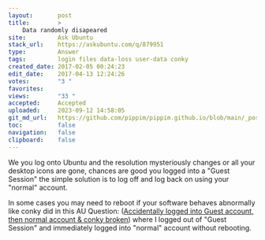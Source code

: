 ```yaml
---
layout:       post
title:        >
    Data randomly disapeared
site:         Ask Ubuntu
stack_url:    https://askubuntu.com/q/879951
type:         Answer
tags:         login files data-loss user-data conky
created_date: 2017-02-05 00:24:23
edit_date:    2017-04-13 12:24:26
votes:        "3 "
favorites:    
views:        "33 "
accepted:     Accepted
uploaded:     2023-09-12 14:58:05
git_md_url:   https://github.com/pippim/pippim.github.io/blob/main/_posts/2017/2017-02-05-Data-randomly-disapeared.md
toc:          false
navigation:   false
clipboard:    false
---
```


We you log onto Ubuntu and the resolution mysteriously changes or all your desktop icons are gone, chances are good you logged into a "Guest Session" the simple solution is to log off and log back on using your "normal" account.

In some cases you may need to reboot if your software behaves abnormally like conky did in this AU Question: ([Accidentally logged into Guest account, then normal account &amp; conky broken][1]) where I logged out of "Guest Session" and immediately logged into "normal" account without rebooting.


  [1]: https://askubuntu.com/questions/878502/accidentally-logged-into-guest-account-then-normal-account-conky-broken
